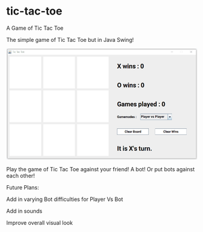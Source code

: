 # tic-tac-toe
A Game of Tic Tac Toe

The simple game of Tic Tac Toe but in Java Swing!

![github-large](TicTacToeSample31720ver2.gif)

Play the game of Tic Tac Toe against your friend! A bot! Or put bots against each other!

Future Plans:

Add in varying Bot difficulties for Player Vs Bot

Add in sounds

Improve overall visual look
